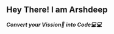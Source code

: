<h2>Hey There! I am Arshdeep</h2>
<b><i> Convert your Vission👀 into Code💻💻 </i> </b>


<!---
arshsaini1333/arshsaini1333 is a ✨ special ✨ repository because its `README.md` (this file) appears on your GitHub profile.
You can click the Preview link to take a look at your changes.
--->

